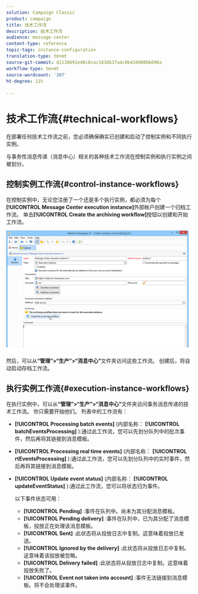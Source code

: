 ```yaml
---
solution: Campaign Classic
product: campaign
title: 技术工作流
description: 技术工作流
audience: message-center
content-type: reference
topic-tags: instance-configuration
translation-type: tm+mt
source-git-commit: d1130691e40c0cac183db37a4c0b410d00bb696a
workflow-type: tm+mt
source-wordcount: '307'
ht-degree: 11%

---
```



# 技术工作流{#technical-workflows}

在部署任何技术工作流之前，您必须确保确实已创建和启动了控制实例和不同执行实例。

与事务性消息传递（消息中心）相关的各种技术工作流在控制实例和执行实例之间被划分。

## 控制实例工作流{#control-instance-workflows}

在控制实例中，无论您注册了一个还是多个执行实例，都必须为每个&#x200B;**[!UICONTROL Message Center execution instance]**&#x200B;外部帐户创建一个归档工作流。 单击&#x200B;**[!UICONTROL Create the archiving workflow]**&#x200B;按钮以创建和开始工作流。

![](assets/messagecenter_archiving_002.png)

然后，可以从&#x200B;**“管理”>“生产”>“消息中心”**&#x200B;文件夹访问这些工作流。 创建后，将自动启动存档工作流。

<!--**Minimal architecture**

Once the control and execution modules are installed on the same instance, you must create the archiving workflow using the deployment wizard. Click the **[!UICONTROL Create the archiving workflow]** button to create and start the workflow.

![](assets/messagecenter_archiving_001.png)-->

## 执行实例工作流{#execution-instance-workflows}

在执行实例中，可以从&#x200B;**“管理”>“生产”>“消息中心”**&#x200B;文件夹访问事务消息传递的技术工作流。 你只需要开始他们。 列表中的工作流有：

* **[!UICONTROL Processing batch events]** (内部名称： **[!UICONTROL batchEventsProcessing]** ):通过此工作流，您可以先划分队列中的批次事件，然后再将其链接到消息模板。
* **[!UICONTROL Processing real time events]** (内部名称： **[!UICONTROL rtEventsProcessing]** ):通过此工作流，您可以先划分队列中的实时事件，然后再将其链接到消息模板。
* **[!UICONTROL Update event status]** (内部名称： **[!UICONTROL updateEventStatus]** ):通过此工作流，您可以将状态归为事件。

   以下事件状态可用：

   * **[!UICONTROL Pending]** :事件在队列中。尚未为其分配消息模板。
   * **[!UICONTROL Pending delivery]** :事件在队列中，已为其分配了消息模板，投放正在处理该消息模板。
   * **[!UICONTROL Sent]** :此状态将从投放日志中复制。这意味着投放已发送。
   * **[!UICONTROL Ignored by the delivery]** :此状态将从投放日志中复制。这意味着该投放被忽略。
   * **[!UICONTROL Delivery failed]** :此状态将从投放日志中复制。这意味着投放失败了。
   * **[!UICONTROL Event not taken into account]** :事件无法链接到消息模板。将不会处理该事件。
